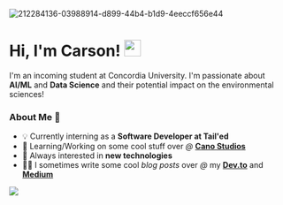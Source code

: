 ![212284136-03988914-d899-44b4-b1d9-4eeccf656e44](https://github.com/carsonSgit/carsonSgit/assets/92652800/6cdcbdc9-78e7-4e1a-ab11-e9fe3cb9e622)
<!-- Replace repo=____ & github.com/carsonSgit/_____ [![ReadMe Card](https://github-readme-stats.vercel.app/api/pin/?username=carsonSgit&repo=CropCare)](https://github.com/carsonSgit/CropCare) -->

<h1>Hi, I'm Carson! <img src="https://media.giphy.com/media/hvRJCLFzcasrR4ia7z/giphy.gif" width="30px"></h1>

I'm an incoming student at Concordia University. I'm passionate about **AI/ML** and **Data Science** and their potential impact on the environmental sciences!

### About Me 🌟
- 💡 Currently interning as a **Software Developer at Tail'ed**
- 🌱 Learning/Working on some cool stuff over *@* **[Cano Studios](https://github.com/Cano-Studios)**
- 🎯 Always interested in **new technologies**
- 👨‍💻 I sometimes write some cool *blog posts* over *@* my **[Dev.to](https://dev.to/carsonsgit)** and **[Medium](https://medium.com/@carsonspriggs6)**

<!--
<img src="https://github-readme-stats.vercel.app/api/top-langs/?username=carsonSgit&hide=css,mermaid,html,Jupyter%20Notebook&hide_progress=true&custom_title=Public%20Code%20Written&langs_count=8" />
<img src="https://streak-stats.demolab.com?user=carsonSgit&theme=transparent&hide_border=true&border_radius=30" />
<img height="240em" src="https://github-readme-stats.vercel.app/api?username=carsonSgit&show_icons=true&locale=en&theme=tokyonight" alt="carsonSgit" />
-->
  
<img src="https://komarev.com/ghpvc/?username=carsonSgit&&style=flat-square" align="center" />


